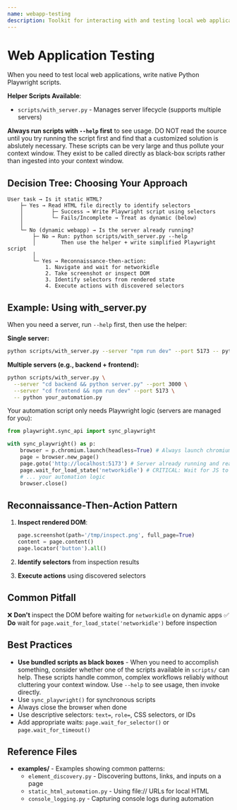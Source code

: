 ```yaml
---
name: webapp-testing
description: Toolkit for interacting with and testing local web applications using Playwright. Supports verifying frontend functionality, debugging UI behavior, capturing browser screenshots, and viewing browser logs.
---
```


# Web Application Testing

When you need to test local web applications, write native Python Playwright scripts.

**Helper Scripts Available**:
- `scripts/with_server.py` - Manages server lifecycle (supports multiple servers)

**Always run scripts with `--help` first** to see usage. DO NOT read the source until you try running the script first and find that a customized solution is abslutely necessary. These scripts can be very large and thus pollute your context window. They exist to be called directly as black-box scripts rather than ingested into your context window.

## Decision Tree: Choosing Your Approach

```
User task → Is it static HTML?
    ├─ Yes → Read HTML file directly to identify selectors
    │         ├─ Success → Write Playwright script using selectors
    │         └─ Fails/Incomplete → Treat as dynamic (below)
    │
    └─ No (dynamic webapp) → Is the server already running?
        ├─ No → Run: python scripts/with_server.py --help
        │        Then use the helper + write simplified Playwright script
        │
        └─ Yes → Reconnaissance-then-action:
            1. Navigate and wait for networkidle
            2. Take screenshot or inspect DOM
            3. Identify selectors from rendered state
            4. Execute actions with discovered selectors
```

## Example: Using with_server.py

When you need a server, run `--help` first, then use the helper:

**Single server:**
```bash
python scripts/with_server.py --server "npm run dev" --port 5173 -- python your_automation.py
```

**Multiple servers (e.g., backend + frontend):**
```bash
python scripts/with_server.py \
  --server "cd backend && python server.py" --port 3000 \
  --server "cd frontend && npm run dev" --port 5173 \
  -- python your_automation.py
```

Your automation script only needs Playwright logic (servers are managed for you):
```python
from playwright.sync_api import sync_playwright

with sync_playwright() as p:
    browser = p.chromium.launch(headless=True) # Always launch chromium in headless mode
    page = browser.new_page()
    page.goto('http://localhost:5173') # Server already running and ready
    page.wait_for_load_state('networkidle') # CRITICAL: Wait for JS to execute
    # ... your automation logic
    browser.close()
```

## Reconnaissance-Then-Action Pattern

1. **Inspect rendered DOM**:
   ```python
   page.screenshot(path='/tmp/inspect.png', full_page=True)
   content = page.content()
   page.locator('button').all()
   ```

2. **Identify selectors** from inspection results

3. **Execute actions** using discovered selectors

## Common Pitfall

❌ **Don't** inspect the DOM before waiting for `networkidle` on dynamic apps
✅ **Do** wait for `page.wait_for_load_state('networkidle')` before inspection

## Best Practices

- **Use bundled scripts as black boxes** - When you need to accomplish something, consider whether one of the scripts available in `scripts/` can help. These scripts handle common, complex workflows reliably without cluttering your context window. Use `--help` to see usage, then invoke directly. 
- Use `sync_playwright()` for synchronous scripts
- Always close the browser when done
- Use descriptive selectors: `text=`, `role=`, CSS selectors, or IDs
- Add appropriate waits: `page.wait_for_selector()` or `page.wait_for_timeout()`

## Reference Files

- **examples/** - Examples showing common patterns:
  - `element_discovery.py` - Discovering buttons, links, and inputs on a page
  - `static_html_automation.py` - Using file:// URLs for local HTML
  - `console_logging.py` - Capturing console logs during automation